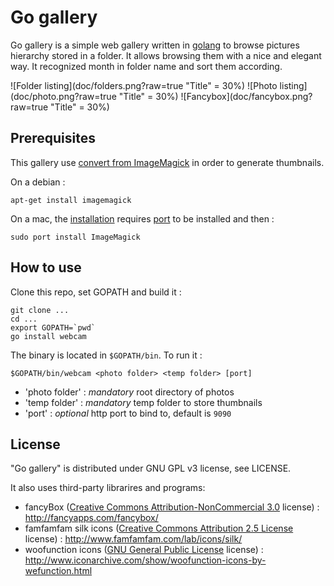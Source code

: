 Go gallery
========

Go gallery is a simple web gallery written in [golang](https://golang.org) to browse pictures hierarchy stored in a folder. It allows browsing them with a nice and elegant way. It recognized month in folder name and sort them according.

![Folder listing](doc/folders.png?raw=true "Title" = 30%)
![Photo listing](doc/photo.png?raw=true "Title" = 30%)
![Fancybox](doc/fancybox.png?raw=true "Title" = 30%)

Prerequisites
----------

This gallery use [convert from ImageMagick](http://www.imagemagick.org/script/convert.php) in order to generate thumbnails.

On a debian :
```
apt-get install imagemagick
```

On a mac, the [installation](http://www.imagemagick.org/script/binary-releases.php#macosx) requires [port](https://www.macports.org/) to be installed and then :
```
sudo port install ImageMagick
```

How to use
----------

Clone this repo, set GOPATH and build it :
```
git clone ...
cd ...
export GOPATH=`pwd`
go install webcam
```

The binary is located in `$GOPATH/bin`.
To run it :
```
$GOPATH/bin/webcam <photo folder> <temp folder> [port]
```
  * 'photo folder' : *mandatory* root directory of photos
  * 'temp folder' : *mandatory* temp folder to store thumbnails
  * 'port' : *optional* http port to bind to, default is `9090`


License
----------
"Go gallery" is distributed under GNU GPL v3 license, see LICENSE.

It also uses third-party librarires and programs:
  * fancyBox ([Creative Commons Attribution-NonCommercial 3.0](http://creativecommons.org/licenses/by-nc/3.0/) license) :  http://fancyapps.com/fancybox/
  * famfamfam silk icons ([Creative Commons Attribution 2.5 License](http://creativecommons.org/licenses/by/2.5/) license) : http://www.famfamfam.com/lab/icons/silk/
  * woofunction icons ([GNU General Public License](http://www.gnu.org/licenses/gpl.html) license) : http://www.iconarchive.com/show/woofunction-icons-by-wefunction.html
